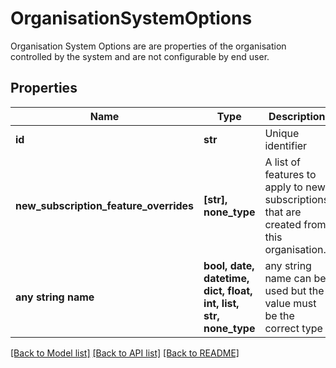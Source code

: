 # OrganisationSystemOptions

Organisation System Options are are properties of the organisation controlled by the system and are not configurable by end user.

## Properties
Name | Type | Description | Notes
------------ | ------------- | ------------- | -------------
**id** | **str** | Unique identifier | [optional] [readonly] 
**new_subscription_feature_overrides** | **[str], none_type** | A list of features to apply to new subscriptions that are created from this organisation. | [optional] 
**any string name** | **bool, date, datetime, dict, float, int, list, str, none_type** | any string name can be used but the value must be the correct type | [optional]

[[Back to Model list]](../README.md#documentation-for-models) [[Back to API list]](../README.md#documentation-for-api-endpoints) [[Back to README]](../README.md)


